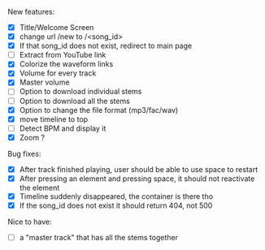 New features:
- [x] Title/Welcome Screen
- [x] change url /new to /<song_id>
- [x] If that song_id does not exist, redirect to main page
- [ ] Extract from YouTube link
- [x] Colorize the waveform links
- [x] Volume for every track
- [x] Master volume
- [ ] Option to download individual stems
- [ ] Option to download all the stems
- [x] Option to change the file format (mp3/fac/wav)
- [x] move timeline to top
- [ ] Detect BPM and display it
- [x] Zoom ?

Bug fixes:
- [x] After track finished playing, user should be able to use space to restart
- [x] After pressing an element and pressing space, it should not reactivate the element
- [x] Timeline suddenly disappeared, the container is there tho
- [x] If the song_id does not exist it should return 404, not 500

Nice to have:
- [ ] a "master track" that has all the stems together